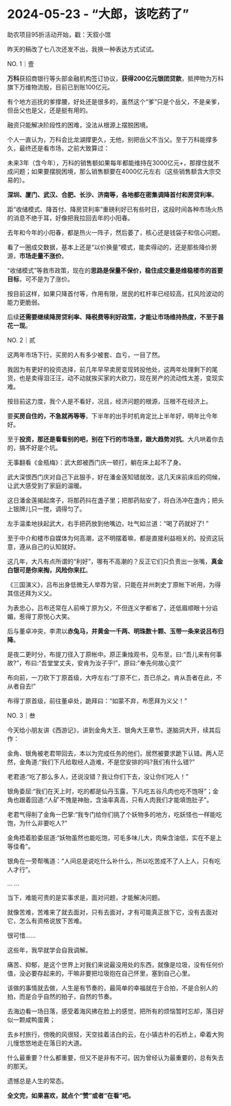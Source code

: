 # 2024-05-23 - “大郎，该吃药了”

助农项目95折活动开始，戳：天叙小馆

昨天的稿改了七八次还发不出，我换一种表达方式试试。

NO. 1｜壹

**万科**获招商银行等头部金融机构签订协议，**获得200亿元银团贷款**，抵押物为万科旗下万维物流股，目前已到账100亿元。

有个地方巡抚的爹撑腰，好处还是很多的，虽然这个“爹”只是个岳父，不是亲爹，但岳父也是父，还是挺有用的。

融资只能解决阶段性的困难，没法从根源上摆脱困境。

个人一直认为，万科会比龙湖撑更久，无他，别把岳父不当父。至于万科能撑多久，最终还是看市场，之前大致算过：

未来3年（含今年），万科的销售额如果每年都能维持在3000亿元+，那撑住就不成问题；如果要摆脱困境，那么销售额要在4000亿元左右（这些销售额含大宗交易的）。

**深圳、厦门、武汉、合肥、长沙、济南等，各地都在密集调降首付和房贷利率**。

距“收储模式、降首付、降房贷利率”重磅利好已有些时日，这段时间各种市场火热的消息不绝于耳，好像把我拉回去年的小阳春。

去年和今年的小阳春，都是热火一阵子，然后萎了，核心还是钱袋子和信心问题。

看了一圈成交数据，基本上还是“以价换量”模式，能卖得动的，还是那些降价房源，**市场走量不涨价**。

“收储模式”等救市政策，现在的**思路是保量不保价，稳住成交量是维稳楼市的首要目标**，可不是为了涨价。

按目前这样，如果只降首付等，作用有限，居民的杠杆率已经较高，扛风险波动的能力更脆弱。

后续**还需要继续降房贷利率、降税费等利好政策，才能让市场维持热度，不至于昙花一现**。

NO. 2｜贰

这两年市场下行，买房的人有多少被套、血亏，一目了然。

我因为有更好的投资选择，前几年早早卖房变现转投他处，这两年处理剩下的尾货，也是卖得泪汪汪，动不动就挨买家的大砍刀，现在房产的流动性太差，变现实难。

按目前这力度，我个人是不看好，况且，经济问题的根源，压根不在经济上。

要**买房自住的，不急就再等等**，下半年的出手时机肯定比上半年好，明年比今年好。

至于**投资，那还是看看别的吧，别在下行的市场里，跟大趋势对抗**。大凡哄着你去的，搞不好是个坑。

无事翻看《金瓶梅》：武大郎被西门庆一顿打，躺在床上起不了身。

武大深恨西门庆对自己下此狠手，好在潘金莲知错就改，这几天床前床后的伺候，让武大感受到了家庭的温暖。

这日潘金莲揭起席子，将那药抖在盏子里；把那药贴安了，将白汤冲在盏内；把头上银牌儿只一搅，调得匀了。

左手温柔地扶起武大，右手把药放到他嘴边，吐气如兰道：“喝了药就好了! ”

至于中介和楼市自媒体为何高潮，这不明摆着嘛，都是直接利益相关的。投资这玩意，遵从自己的认知就好。

这几年，大凡有点所谓的“利好”，哪有不高潮的？反正它们只负责出一张嘴，**真金白银可是你来掏，风险你来扛**。

《三国演义》，吕布出身低微无人举荐为官，只能在并州刺史丁原帐下听用，为得其信还拜为义父。

为表忠心，吕布还常在人前唤丁原为父，不但连义字都省了，还低眉顺眼十分谄媚，惹得丁原悦心大笑。

后与董卓冲突，李肃以**赤兔马，并黄金一千两、明珠数十颗、玉带一条来说吕布归降**。

是夜二更时分，布提刀径入丁原帐中。原正秉烛观书，见布至，曰:“吾儿来有何事故?”，布曰:“吾堂堂丈夫，安肯为汝子乎!”，原曰:“奉先何故心变?”

布向前，一刀砍下丁原首级，大呼左右:“丁原不仁，吾已杀之。肯从吾者在此，不从者自去!”

布得丁原首级，前往董卓处，跪拜曰：“如蒙不弃，布愿拜为义父！”

NO. 3｜叁

今天给小朋友讲《西游记》，讲到金角大王、银角大王章节。遂脑洞大开，续其后作：

金角、银角被老君带回去，本以为完成任务的他们，居然被要求跪下认错。两人茫然，金角道:“我们下凡给取经人造难，不是您安排的吗?我们有什么错?”

老君道:“吃了那么多人，还说没错？我让你们下去，没让你们吃人！”

银角委屈:“我们在天上时，吃的都是仙丹玉露，下凡吃五谷凡肉也吃不饱呀”；金角也跟着回道:“人矿不愧是神胎，含油率真高，只有人肉我们才能填饱肚子”。

老君气得削了金角一巴掌:“我专门给你们挑了个妖物多的地方，吃妖怪也一样能吃饱，为什么非要吃人?”

金角捂着脸委屈道:“妖物虽然也能吃饱，可毛多味儿大，肉柴含油低，实在不是上等佳肴”。

银角在一旁帮嘴道：“人间总是说吃什么补什么，所以吃苦成不了人上人，只有吃人才行”。

... ...

当下，难能可贵的是实事求是，面对问题，才能解决问题。

就像苦难，苦难来了就去面对，只有去面对，才有可能真正放下它，没有去面对它，怎么有资格说放下苦难。

很可惜......

这些年，我早就学会自我调解。

痛苦、抑郁，是这个世界上对我们来说最没用处的东西，就像是垃圾，没有任何价值，没必要存起来的，干嘛非要把垃圾抱在自己怀里，塞到自己心里。

该做的事情就去做，人生是有节奏的，最简单的幸福就在于合拍，不是合别人的拍，而是合乎自然的拍子，自然的节奏。

去海边看一场日落，感受着海风拂在脸上的感觉，把所有的烦恼暂时忘却，落日好似一颗咸鸭蛋黄；

去乡村旅行，傍晚的风很轻，天空挂着洁白的云，在小镇古朴的石桥上，牵着大狗儿慢悠悠地走在落日的大道。

什么最重要？什么都重要，但又不是非有不可。因为曾经认为最重要的，总有失去的那天。

遗憾总是人生的常态。

**全文完，如果喜欢，就点个“赞”或者“在看”吧。**